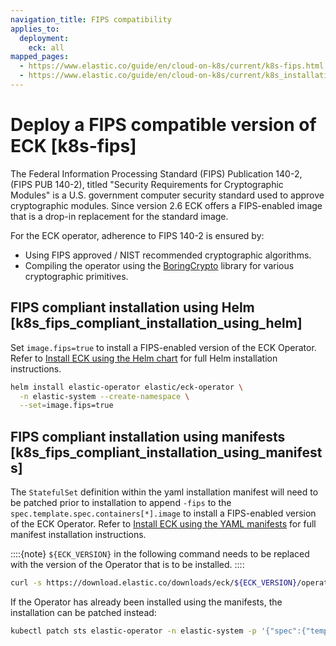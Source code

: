 ```yaml
---
navigation_title: FIPS compatibility
applies_to:
  deployment:
    eck: all
mapped_pages:
  - https://www.elastic.co/guide/en/cloud-on-k8s/current/k8s-fips.html
  - https://www.elastic.co/guide/en/cloud-on-k8s/current/k8s_installation.html
---
```


# Deploy a FIPS compatible version of ECK [k8s-fips]

The Federal Information Processing Standard (FIPS) Publication 140-2, (FIPS PUB 140-2), titled "Security Requirements for Cryptographic Modules" is a U.S. government computer security standard used to approve cryptographic modules. Since version 2.6 ECK offers a FIPS-enabled image that is a drop-in replacement for the standard image.

For the ECK operator, adherence to FIPS 140-2 is ensured by:

* Using FIPS approved / NIST recommended cryptographic algorithms.
* Compiling the operator using the [BoringCrypto](https://github.com/golang/go/blob/dev.boringcrypto/README.boringcrypto.md) library for various cryptographic primitives.

## FIPS compliant installation using Helm [k8s_fips_compliant_installation_using_helm]

Set `image.fips=true` to install a FIPS-enabled version of the ECK Operator. Refer to [Install ECK using the Helm chart](../../../deploy-manage/deploy/cloud-on-k8s/install-using-helm-chart.md) for full Helm installation instructions.

```sh
helm install elastic-operator elastic/eck-operator \
  -n elastic-system --create-namespace \
  --set=image.fips=true
```

## FIPS compliant installation using manifests [k8s_fips_compliant_installation_using_manifests]

The `StatefulSet` definition within the yaml installation manifest will need to be patched prior to installation to append `-fips` to the `spec.template.spec.containers[*].image` to install a FIPS-enabled version of the ECK Operator. Refer to [Install ECK using the YAML manifests](../../../deploy-manage/deploy/cloud-on-k8s/install-using-yaml-manifest-quickstart.md) for full manifest installation instructions.

::::{note}
`${ECK_VERSION}` in the following command needs to be replaced with the version of the Operator that is to be installed.
::::

```sh
curl -s https://download.elastic.co/downloads/eck/${ECK_VERSION}/operator.yaml | sed -r 's#(image:.*eck-operator)(:.*)#\1-fips\2#' | kubectl apply -f -
```

If the Operator has already been installed using the manifests, the installation can be patched instead:

```sh
kubectl patch sts elastic-operator -n elastic-system -p '{"spec":{"template":{"spec":{"containers":[{"name":"manager", "image":"docker.elastic.co/eck/eck-operator-fips:${ECK_VERSION}"}]}}}}'
```

